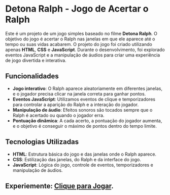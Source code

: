 # Detona Ralph - Jogo de Acertar o Ralph

Este é um projeto de um jogo simples baseado no filme **Detona Ralph**. O objetivo do jogo é acertar o Ralph nas janelas em que ele aparece até o tempo ou suas vidas acabarem. O projeto do jogo foi criado utilizando apenas **HTML**, **CSS** e **JavaScript**. Durante o desenvolvimento, foi explorado eventos JavaScript e a manipulação de áudios para criar uma experiência de jogo divertida e interativa.

## Funcionalidades

- **Jogo interativo**: O Ralph aparece aleatoriamente em diferentes janelas, e o jogador precisa clicar na janela correta para ganhar pontos.
- **Eventos JavaScript**: Utilizamos eventos de clique e temporizadores para controlar a aparição do Ralph e a interação do jogador.
- **Manipulação de áudio**: Efeitos sonoros são tocados sempre que o Ralph é acertado ou quando o jogador erra.
- **Pontuação dinâmica**: A cada acerto, a pontuação do jogador aumenta, e o objetivo é conseguir o máximo de pontos dentro do tempo limite.

## Tecnologias Utilizadas

- **HTML**: Estrutura básica do jogo e das janelas onde o Ralph aparece.
- **CSS**: Estilização das janelas, do Ralph e da interface do jogo.
- **JavaScript**: Lógica do jogo, controle de eventos, temporizadores e manipulação de áudios.

## Experiemente: [Clique para Jogar](https://rodrigor-ti.github.io/jogo-detona-ralph/).

